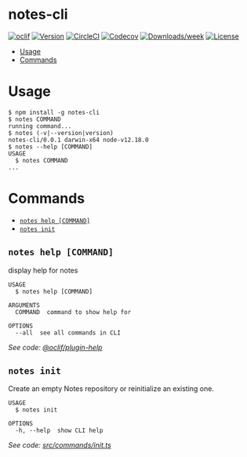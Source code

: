 notes-cli
=========



[![oclif](https://img.shields.io/badge/cli-oclif-brightgreen.svg)](https://oclif.io)
[![Version](https://img.shields.io/npm/v/notes-cli.svg)](https://npmjs.org/package/notes-cli)
[![CircleCI](https://circleci.com/gh/edudepetris/notes-cli/tree/master.svg?style=shield)](https://circleci.com/gh/edudepetris/notes-cli/tree/master)
[![Codecov](https://codecov.io/gh/edudepetris/notes-cli/branch/master/graph/badge.svg)](https://codecov.io/gh/edudepetris/notes-cli)
[![Downloads/week](https://img.shields.io/npm/dw/notes-cli.svg)](https://npmjs.org/package/notes-cli)
[![License](https://img.shields.io/npm/l/notes-cli.svg)](https://github.com/edudepetris/notes-cli/blob/master/package.json)

<!-- toc -->
* [Usage](#usage)
* [Commands](#commands)
<!-- tocstop -->
# Usage
<!-- usage -->
```sh-session
$ npm install -g notes-cli
$ notes COMMAND
running command...
$ notes (-v|--version|version)
notes-cli/0.0.1 darwin-x64 node-v12.18.0
$ notes --help [COMMAND]
USAGE
  $ notes COMMAND
...
```
<!-- usagestop -->
# Commands
<!-- commands -->
* [`notes help [COMMAND]`](#notes-help-command)
* [`notes init`](#notes-init)

## `notes help [COMMAND]`

display help for notes

```
USAGE
  $ notes help [COMMAND]

ARGUMENTS
  COMMAND  command to show help for

OPTIONS
  --all  see all commands in CLI
```

_See code: [@oclif/plugin-help](https://github.com/oclif/plugin-help/blob/v3.2.0/src/commands/help.ts)_

## `notes init`

Create an empty Notes repository or reinitialize an existing one.

```
USAGE
  $ notes init

OPTIONS
  -h, --help  show CLI help
```

_See code: [src/commands/init.ts](https://github.com/edudepetris/notes-cli/blob/v0.0.1/src/commands/init.ts)_
<!-- commandsstop -->
